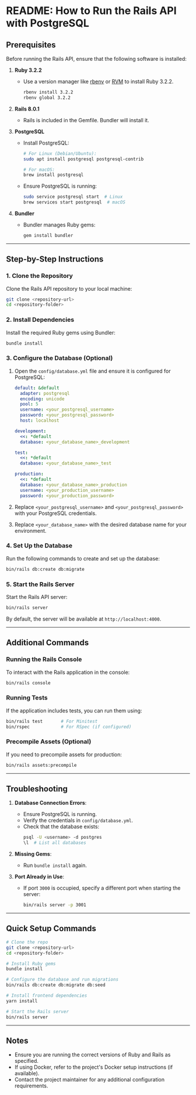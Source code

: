 # README: How to Run the Rails API with PostgreSQL

## Prerequisites

Before running the Rails API, ensure that the following software is installed:

1. **Ruby 3.2.2**

   - Use a version manager like [rbenv](https://github.com/rbenv/rbenv) or [RVM](https://rvm.io/) to install Ruby 3.2.2.
     ```bash
     rbenv install 3.2.2
     rbenv global 3.2.2
     ```

2. **Rails 8.0.1**

   - Rails is included in the Gemfile. Bundler will install it.

3. **PostgreSQL**

   - Install PostgreSQL:

     ```bash
     # For Linux (Debian/Ubuntu):
     sudo apt install postgresql postgresql-contrib

     # For macOS:
     brew install postgresql
     ```

   - Ensure PostgreSQL is running:
     ```bash
     sudo service postgresql start  # Linux
     brew services start postgresql  # macOS
     ```

4. **Bundler**
   - Bundler manages Ruby gems:
     ```bash
     gem install bundler
     ```

---

## Step-by-Step Instructions

### 1. Clone the Repository

Clone the Rails API repository to your local machine:

```bash
git clone <repository-url>
cd <repository-folder>
```

### 2. Install Dependencies

Install the required Ruby gems using Bundler:

```bash
bundle install
```

### 3. Configure the Database (Optional)

1. Open the `config/database.yml` file and ensure it is configured for PostgreSQL:

   ```yaml
   default: &default
     adapter: postgresql
     encoding: unicode
     pool: 5
     username: <your_postgresql_username>
     password: <your_postgresql_password>
     host: localhost

   development:
     <<: *default
     database: <your_database_name>_development

   test:
     <<: *default
     database: <your_database_name>_test

   production:
     <<: *default
     database: <your_database_name>_production
     username: <your_production_username>
     password: <your_production_password>
   ```

2. Replace `<your_postgresql_username>` and `<your_postgresql_password>` with your PostgreSQL credentials.
3. Replace `<your_database_name>` with the desired database name for your environment.

### 4. Set Up the Database

Run the following commands to create and set up the database:

```bash
bin/rails db:create db:migrate
```

### 5. Start the Rails Server

Start the Rails API server:

```bash
bin/rails server
```

By default, the server will be available at `http://localhost:4000`.

---

## Additional Commands

### Running the Rails Console

To interact with the Rails application in the console:

```bash
bin/rails console
```

### Running Tests

If the application includes tests, you can run them using:

```bash
bin/rails test       # For Minitest
bin/rspec            # For RSpec (if configured)
```

### Precompile Assets (Optional)

If you need to precompile assets for production:

```bash
bin/rails assets:precompile
```

---

## Troubleshooting

1. **Database Connection Errors**:

   - Ensure PostgreSQL is running.
   - Verify the credentials in `config/database.yml`.
   - Check that the database exists:
     ```bash
     psql -U <username> -d postgres
     \l  # List all databases
     ```

2. **Missing Gems**:

   - Run `bundle install` again.

3. **Port Already in Use**:
   - If port `3000` is occupied, specify a different port when starting the server:
     ```bash
     bin/rails server -p 3001
     ```

---

## Quick Setup Commands

```bash
# Clone the repo
git clone <repository-url>
cd <repository-folder>

# Install Ruby gems
bundle install

# Configure the database and run migrations
bin/rails db:create db:migrate db:seed

# Install frontend dependencies
yarn install

# Start the Rails server
bin/rails server
```

---

## Notes

- Ensure you are running the correct versions of Ruby and Rails as specified.
- If using Docker, refer to the project's Docker setup instructions (if available).
- Contact the project maintainer for any additional configuration requirements.
